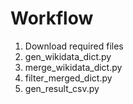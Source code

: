 
# Workflow
1. Download required files
1. gen_wikidata_dict.py
1. merge_wikidata_dict.py
1. filter_merged_dict.py
1. gen_result_csv.py
